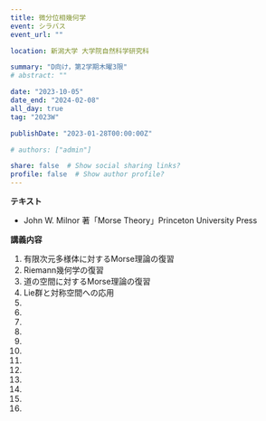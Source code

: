 ```yaml
---
title: 微分位相幾何学
event: シラバス
event_url: ""

location: 新潟大学 大学院自然科学研究科

summary: "D向け，第2学期木曜3限"
# abstract: ""

date: "2023-10-05"
date_end: "2024-02-08"
all_day: true
tag: "2023W"

publishDate: "2023-01-28T00:00:00Z"

# authors: ["admin"]

share: false  # Show social sharing links?
profile: false  # Show author profile?
---
```

**テキスト**
- John W. Milnor 著「Morse Theory」Princeton University Press

**講義内容**
1. 有限次元多様体に対するMorse理論の復習
2. Riemann幾何学の復習
3. 道の空間に対するMorse理論の復習
4. Lie群と対称空間への応用
5. 
6. 
7. 
8. 
9. 
10. 
11. 
12. 
13. 
14. 
15. 
16. 
